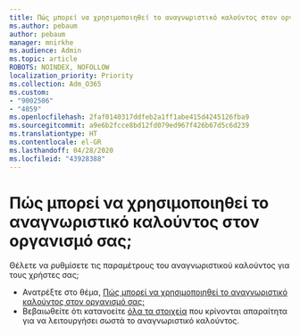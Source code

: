 ```yaml
---
title: Πώς μπορεί να χρησιμοποιηθεί το αναγνωριστικό καλούντος στον οργανισμό σας
ms.author: pebaum
author: pebaum
manager: mnirkhe
ms.audience: Admin
ms.topic: article
ROBOTS: NOINDEX, NOFOLLOW
localization_priority: Priority
ms.collection: Adm_O365
ms.custom:
- "9002506"
- "4859"
ms.openlocfilehash: 2faf0140317ddfeb2a1ff1abe415d4245126fba9
ms.sourcegitcommit: a9e6b2fcce8bd12fd079ed967f426b67d5c6d239
ms.translationtype: HT
ms.contentlocale: el-GR
ms.lasthandoff: 04/28/2020
ms.locfileid: "43928388"
---
```

# <a name="how-can-caller-id-be-used-in-your-organization"></a>Πώς μπορεί να χρησιμοποιηθεί το αναγνωριστικό καλούντος στον οργανισμό σας;

Θέλετε να ρυθμίσετε τις παραμέτρους του αναγνωριστικού καλούντος για τους χρήστες σας;

- Ανατρέξτε στο θέμα, [Πώς μπορεί να χρησιμοποιηθεί το αναγνωριστικό καλούντος στον οργανισμό σας;](https://docs.microsoft.com/microsoftteams/how-can-caller-id-be-used-in-your-organization)
- Βεβαιωθείτε ότι κατανοείτε [όλα τα στοιχεία](https://docs.microsoft.com/microsoftteams/more-about-calling-line-id-and-calling-party-name) που κρίνονται απαραίτητα για να λειτουργήσει σωστά το αναγνωριστικό καλούντος.
